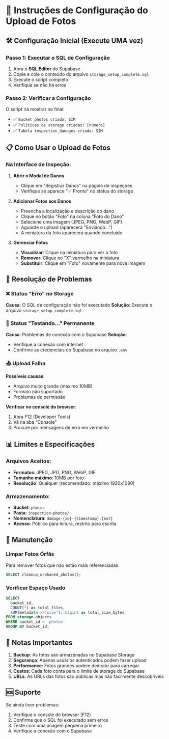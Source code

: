 # 📸 Instruções de Configuração do Upload de Fotos

## 🛠 Configuração Inicial (Execute UMA vez)

### Passo 1: Executar o SQL de Configuração
1. Abra o **SQL Editor** do Supabase
2. Copie e cole o conteúdo do arquivo `storage_setup_complete.sql`
3. Execute o script completo
4. Verifique se não há erros

### Passo 2: Verificar a Configuração
O script irá mostrar no final:
- ✅ `Bucket photos criado: SIM`
- ✅ `Políticas de storage criadas: [número]`
- ✅ `Tabela inspection_damages criada: SIM`

## 📋 Como Usar o Upload de Fotos

### Na Interface de Inspeção:
1. **Abrir o Modal de Danos**
   - Clique em "Registrar Danos" na página de inspeções
   - Verifique se aparece "✅ Pronto" no status do storage

2. **Adicionar Fotos aos Danos**
   - Preencha a localização e descrição do dano
   - Clique no botão "Foto" na coluna "Foto do Dano"
   - Selecione uma imagem (JPEG, PNG, WebP, GIF)
   - Aguarde o upload (aparecerá "Enviando...")
   - A miniatura da foto aparecerá quando concluído

3. **Gerenciar Fotos**
   - **Visualizar**: Clique na miniatura para ver a foto
   - **Remover**: Clique no "X" vermelho na miniatura
   - **Substituir**: Clique em "Foto" novamente para nova imagem

## 🔧 Resolução de Problemas

### ❌ Status "Erro" no Storage
**Causa**: O SQL de configuração não foi executado
**Solução**: Execute o arquivo `storage_setup_complete.sql`

### 🔄 Status "Testando..." Permanente
**Causa**: Problemas de conexão com o Supabase
**Solução**: 
- Verifique a conexão com internet
- Confirme as credenciais do Supabase no arquivo `.env`

### 📤 Upload Falha
**Possíveis causas**:
- Arquivo muito grande (máximo 10MB)
- Formato não suportado
- Problemas de permissão

**Verificar no console do browser**:
1. Abra F12 (Developer Tools)
2. Vá na aba "Console"
3. Procure por mensagens de erro em vermelho

## 📊 Limites e Especificações

### Arquivos Aceitos:
- **Formatos**: JPEG, JPG, PNG, WebP, GIF
- **Tamanho máximo**: 10MB por foto
- **Resolução**: Qualquer (recomendado: máximo 1920x1080)

### Armazenamento:
- **Bucket**: `photos`
- **Pasta**: `inspection-photos/`
- **Nomenclatura**: `damage-{id}-{timestamp}.{ext}`
- **Acesso**: Público para leitura, restrito para escrita

## 🧹 Manutenção

### Limpar Fotos Órfãs
Para remover fotos que não estão mais referenciadas:
```sql
SELECT cleanup_orphaned_photos();
```

### Verificar Espaço Usado
```sql
SELECT 
  bucket_id,
  COUNT(*) as total_files,
  SUM(metadata->>'size')::bigint as total_size_bytes
FROM storage.objects 
WHERE bucket_id = 'photos'
GROUP BY bucket_id;
```

## 📝 Notas Importantes

1. **Backup**: As fotos são armazenadas no Supabase Storage
2. **Segurança**: Apenas usuários autenticados podem fazer upload
3. **Performance**: Fotos grandes podem demorar para carregar
4. **Custos**: Cada foto conta para o limite de storage do Supabase
5. **URLs**: As URLs das fotos são públicas mas não facilmente descobríveis

## 🆘 Suporte

Se ainda tiver problemas:
1. Verifique o console do browser (F12)
2. Confirme que o SQL foi executado sem erros
3. Teste com uma imagem pequena primeiro
4. Verifique a conexão com o Supabase 